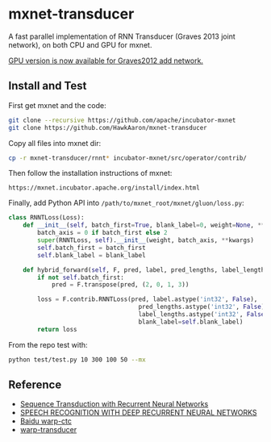 # mxnet-transducer
A fast parallel implementation of RNN Transducer (Graves 2013 joint network), on both CPU and GPU for mxnet.

[GPU version is now available for Graves2012 add network.](https://github.com/HawkAaron/mxnet-transducer/tree/add_network)

## Install and Test
First get mxnet and the code:
``` bash
git clone --recursive https://github.com/apache/incubator-mxnet
git clone https://github.com/HawkAaron/mxnet-transducer
```

Copy all files into mxnet dir:
``` bash
cp -r mxnet-transducer/rnnt* incubator-mxnet/src/operator/contrib/
```

Then follow the installation instructions of mxnet:
```
https://mxnet.incubator.apache.org/install/index.html
```

Finally, add Python API into `/path/to/mxnet_root/mxnet/gluon/loss.py`:

```python
class RNNTLoss(Loss):
    def __init__(self, batch_first=True, blank_label=0, weight=None, **kwargs):
        batch_axis = 0 if batch_first else 2
        super(RNNTLoss, self).__init__(weight, batch_axis, **kwargs)
        self.batch_first = batch_first
        self.blank_label = blank_label

    def hybrid_forward(self, F, pred, label, pred_lengths, label_lengths):
        if not self.batch_first:
            pred = F.transpose(pred, (2, 0, 1, 3))

        loss = F.contrib.RNNTLoss(pred, label.astype('int32', False), 
                                    pred_lengths.astype('int32', False), 
                                    label_lengths.astype('int32', False), 
                                    blank_label=self.blank_label)
        return loss

```

From the repo test with:

```bash
python test/test.py 10 300 100 50 --mx
```

## Reference
* [Sequence Transduction with Recurrent Neural Networks](https://arxiv.org/abs/1211.3711)
* [SPEECH RECOGNITION WITH DEEP RECURRENT NEURAL NETWORKS](https://arxiv.org/pdf/1303.5778.pdf)
* [Baidu warp-ctc](https://github.com/baidu-research/warp-ctc)
* [warp-transducer](https://github.com/HawkAaron/warp-transducer)
